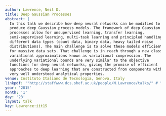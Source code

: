 ```yaml
---
author: Lawrence, Neil D.
title: Deep Gaussian Processes
abstract: |
  In this talk we describe how deep neural networks can be modified to
  produce deep Gaussian process models. The framework of deep Gaussian
  processes allow for unsupervised learning, transfer learning,
  semi-supervised learning, multi-task learning and principled handling of
  different data types (count data, binary data, heavy tailed noise
  distributions). The main challenge is to solve these models efficiently
  for massive data sets. That challenge is in reach through a new class of
  variational approximations known as variational compression. The
  underlying variational bounds are very similar to the objective
  functions for deep neural networks, giving the promise of efficient
  approaches to deep learning that are constructed from components with
  very well understood analytical properties.
venue: Instituto Italiano de Tecnologia, Genova, Italy
linkpdf: '"http://staffwww.dcs.shef.ac.uk/people/N.Lawrence/talks/" # "deepgp_iit15.pdf"'
year: '2015'
month: '1'
day: '23'
layout: talk
key: Lawrence:iit15
---
```

